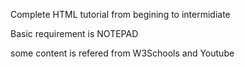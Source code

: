 Complete HTML tutorial from begining to intermidiate

Basic requirement is NOTEPAD 

some content is refered from W3Schools and Youtube 
